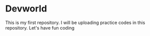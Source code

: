 # Devworld
This is my first repository. I will be uploading practice codes in this repository. Let's have fun coding
